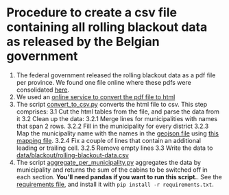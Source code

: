# Procedure to create a csv file containing all rolling blackout data as released by the Belgian government

1. The federal government released the rolling blackout data as a pdf file per province. We found one file online where these pdfs were consolidated [here](https://docs.google.com/file/d/0B6xwmzsHL_Y-UWN1cDhVR29JSzQ/edit). 
2. We used an [online service to convert the pdf file to html](http://www.htmlpublish.com/convert-pdf-to-html/)
3. The script [convert_to_csv.py](https://github.com/Datafable/rolling-blackout-belgium/blob/master/scripts/convert_to_csv.py) converts the html file to csv. This step comprises:
        3.1 Cut the html tables from the file, and parse the data from it
        3.2 Clean up the data:
                3.2.1 Merge lines for municipalities with names that span 2 rows.
                3.2.2 Fill in the municipality for every district
                3.2.3 Map the municipality name with the names in the [geojson file](https://github.com/Datafable/rolling-blackout-belgium/blob/master/data/geospatial/municipalities_belgium.geojson) using [this mapping file](https://github.com/Datafable/rolling-blackout-belgium/blob/master/data/blackout/municipalities_to_map.csv).
                3.2.4 Fix a couple of lines that contain an additional leading or trailing cell.
                3.2.5 Remove empty lines
        3.3 Write the data to [data/blackout/rolling-blackout-data.csv](https://github.com/Datafable/rolling-blackout-belgium/blob/master/data/blackout/rolling-blackout-data.csv)
4. The script [aggregate_per_municipality.py](https://github.com/Datafable/rolling-blackout-belgium/blob/master/scripts/aggregate_per_municipality.py) aggregates the data by municipality and returns the sum of the cabins to be switched off in each section. **You'll need pandas if you want to run this script.**. See the [requirements file](https://github.com/Datafable/rolling-blackout-belgium/blob/master/requirements.txt), and install it with `pip install -r requirements.txt`.

